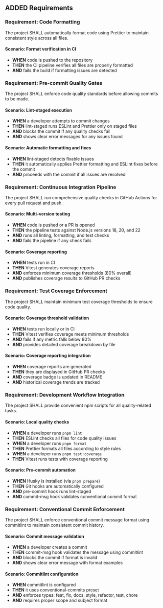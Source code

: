 ## ADDED Requirements

### Requirement: Code Formatting
The project SHALL automatically format code using Prettier to maintain consistent style across all files.

#### Scenario: Format verification in CI
- **WHEN** code is pushed to the repository
- **THEN** the CI pipeline verifies all files are properly formatted
- **AND** fails the build if formatting issues are detected

### Requirement: Pre-commit Quality Gates
The project SHALL enforce code quality standards before allowing commits to be made.

#### Scenario: Lint-staged execution
- **WHEN** a developer attempts to commit changes
- **THEN** lint-staged runs ESLint and Prettier only on staged files
- **AND** blocks the commit if any quality checks fail
- **AND** shows clear error messages for any issues found

#### Scenario: Automatic formatting and fixes
- **WHEN** lint-staged detects fixable issues
- **THEN** it automatically applies Prettier formatting and ESLint fixes before the commit
- **AND** proceeds with the commit if all issues are resolved

### Requirement: Continuous Integration Pipeline
The project SHALL run comprehensive quality checks in GitHub Actions for every pull request and push.

#### Scenario: Multi-version testing
- **WHEN** code is pushed or a PR is opened
- **THEN** the pipeline tests against Node.js versions 18, 20, and 22
- **AND** runs all linting, formatting, and test checks
- **AND** fails the pipeline if any check fails

#### Scenario: Coverage reporting
- **WHEN** tests run in CI
- **THEN** Vitest generates coverage reports
- **AND** enforces minimum coverage thresholds (80% overall)
- **AND** publishes coverage results to GitHub PR checks

### Requirement: Test Coverage Enforcement
The project SHALL maintain minimum test coverage thresholds to ensure code quality.

#### Scenario: Coverage threshold validation
- **WHEN** tests run locally or in CI
- **THEN** Vitest verifies coverage meets minimum thresholds
- **AND** fails if any metric falls below 80%
- **AND** provides detailed coverage breakdown by file

#### Scenario: Coverage reporting integration
- **WHEN** coverage reports are generated
- **THEN** they are displayed in GitHub PR checks
- **AND** coverage badge is updated in README
- **AND** historical coverage trends are tracked

### Requirement: Development Workflow Integration
The project SHALL provide convenient npm scripts for all quality-related tasks.

#### Scenario: Local quality checks
- **WHEN** a developer runs `pnpm lint`
- **THEN** ESLint checks all files for code quality issues
- **WHEN** a developer runs `pnpm format`
- **THEN** Prettier formats all files according to style rules
- **WHEN** a developer runs `pnpm test:coverage`
- **THEN** Vitest runs tests with coverage reporting

#### Scenario: Pre-commit automation
- **WHEN** Husky is installed (via `pnpm prepare`)
- **THEN** Git hooks are automatically configured
- **AND** pre-commit hook runs lint-staged
- **AND** commit-msg hook validates conventional commit format

### Requirement: Conventional Commit Enforcement
The project SHALL enforce conventional commit message format using commitlint to maintain consistent commit history.

#### Scenario: Commit message validation
- **WHEN** a developer creates a commit
- **THEN** commit-msg hook validates the message using commitlint
- **AND** blocks the commit if format is invalid
- **AND** shows clear error message with format examples

#### Scenario: Commitlint configuration
- **WHEN** commitlint is configured
- **THEN** it uses conventional-commits preset
- **AND** enforces types: feat, fix, docs, style, refactor, test, chore
- **AND** requires proper scope and subject format
